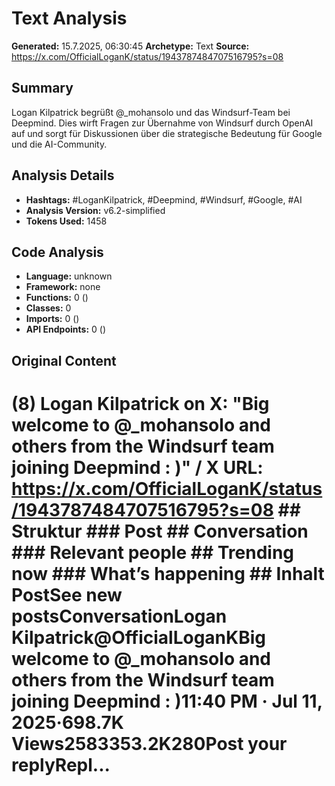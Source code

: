 # Text Analysis

**Generated:** 15.7.2025, 06:30:45
**Archetype:** Text
**Source:** https://x.com/OfficialLoganK/status/1943787484707516795?s=08

## Summary
Logan Kilpatrick begrüßt @_mohansolo und das Windsurf-Team bei Deepmind. Dies wirft Fragen zur Übernahme von Windsurf durch OpenAI auf und sorgt für Diskussionen über die strategische Bedeutung für Google und die AI-Community.

## Analysis Details
- **Hashtags:** #LoganKilpatrick, #Deepmind, #Windsurf, #Google, #AI
- **Analysis Version:** v6.2-simplified
- **Tokens Used:** 1458

## Code Analysis
- **Language:** unknown
- **Framework:** none
- **Functions:** 0 ()
- **Classes:** 0
- **Imports:** 0 ()
- **API Endpoints:** 0 ()

## Original Content
# (8) Logan Kilpatrick on X: "Big welcome to @_mohansolo and others from the Windsurf team joining Deepmind : )" / X **URL:** https://x.com/OfficialLoganK/status/1943787484707516795?s=08 ## Struktur ### Post ## Conversation ### Relevant people ## Trending now ### What’s happening ## Inhalt PostSee new postsConversationLogan Kilpatrick@OfficialLoganKBig welcome to @_mohansolo and others from the Windsurf team joining Deepmind : )11:40 PM · Jul 11, 2025·698.7K Views2583353.2K280Post your replyRepl...